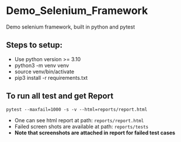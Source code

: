 # Demo_Selenium_Framework
Demo selenium framework, built in python and pytest

## **Steps to setup:**
- Use python version >= 3.10
- python3 -m venv venv
- source venv/bin/activate
- pip3 install -r requirements.txt

## **To run all test and get Report**
`pytest --maxfail=1000 -s -v --html=reports/report.html`

- One can see html report at path: `reports/report.html`
- Failed screen shots are available at path: `reports/tests`
- **Note that screenshots are attached in report for failed test cases**


